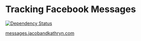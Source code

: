 # Tracking Facebook Messages

[![Dependency Status](https://gemnasium.com/jacobwg/jk-messages.png)](https://gemnasium.com/jacobwg/jk-messages)

[messages.jacobandkathryn.com](http://messages.jacobandkathryn.com)